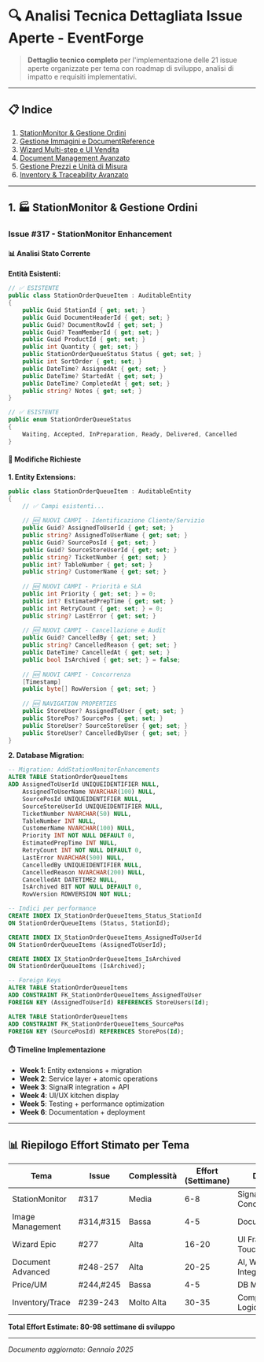 # 🔍 Analisi Tecnica Dettagliata Issue Aperte - EventForge

> **Dettaglio tecnico completo** per l'implementazione delle 21 issue aperte organizzate per tema con roadmap di sviluppo, analisi di impatto e requisiti implementativi.

---

## 📋 Indice

1. [StationMonitor & Gestione Ordini](#1-stationmonitor--gestione-ordini)
2. [Gestione Immagini e DocumentReference](#2-gestione-immagini-e-documentreference)
3. [Wizard Multi-step e UI Vendita](#3-wizard-multi-step-e-ui-vendita)
4. [Document Management Avanzato](#4-document-management-avanzato)
5. [Gestione Prezzi e Unità di Misura](#5-gestione-prezzi-e-unità-di-misura)
6. [Inventory & Traceability Avanzato](#6-inventory--traceability-avanzato)

---

## 1. 🏭 StationMonitor & Gestione Ordini

### Issue #317 - StationMonitor Enhancement

#### 📊 Analisi Stato Corrente

**Entità Esistenti:**
```csharp
// ✅ ESISTENTE
public class StationOrderQueueItem : AuditableEntity
{
    public Guid StationId { get; set; }
    public Guid DocumentHeaderId { get; set; }
    public Guid? DocumentRowId { get; set; }
    public Guid? TeamMemberId { get; set; }
    public Guid ProductId { get; set; }
    public int Quantity { get; set; }
    public StationOrderQueueStatus Status { get; set; }
    public int SortOrder { get; set; }
    public DateTime? AssignedAt { get; set; }
    public DateTime? StartedAt { get; set; }
    public DateTime? CompletedAt { get; set; }
    public string? Notes { get; set; }
}

// ✅ ESISTENTE
public enum StationOrderQueueStatus
{
    Waiting, Accepted, InPreparation, Ready, Delivered, Cancelled
}
```

#### 🚧 Modifiche Richieste

**1. Entity Extensions:**
```csharp
public class StationOrderQueueItem : AuditableEntity
{
    // ✅ Campi esistenti...
    
    // 🆕 NUOVI CAMPI - Identificazione Cliente/Servizio
    public Guid? AssignedToUserId { get; set; }
    public string? AssignedToUserName { get; set; }
    public Guid? SourcePosId { get; set; }
    public Guid? SourceStoreUserId { get; set; }
    public string? TicketNumber { get; set; }
    public int? TableNumber { get; set; }
    public string? CustomerName { get; set; }
    
    // 🆕 NUOVI CAMPI - Priorità e SLA
    public int Priority { get; set; } = 0;
    public int? EstimatedPrepTime { get; set; }
    public int RetryCount { get; set; } = 0;
    public string? LastError { get; set; }
    
    // 🆕 NUOVI CAMPI - Cancellazione e Audit
    public Guid? CancelledBy { get; set; }
    public string? CancelledReason { get; set; }
    public DateTime? CancelledAt { get; set; }
    public bool IsArchived { get; set; } = false;
    
    // 🆕 NUOVI CAMPI - Concorrenza
    [Timestamp]
    public byte[] RowVersion { get; set; }
    
    // 🆕 NAVIGATION PROPERTIES
    public StoreUser? AssignedToUser { get; set; }
    public StorePos? SourcePos { get; set; }
    public StoreUser? SourceStoreUser { get; set; }
    public StoreUser? CancelledByUser { get; set; }
}
```

**2. Database Migration:**
```sql
-- Migration: AddStationMonitorEnhancements
ALTER TABLE StationOrderQueueItems 
ADD AssignedToUserId UNIQUEIDENTIFIER NULL,
    AssignedToUserName NVARCHAR(100) NULL,
    SourcePosId UNIQUEIDENTIFIER NULL,
    SourceStoreUserId UNIQUEIDENTIFIER NULL,
    TicketNumber NVARCHAR(50) NULL,
    TableNumber INT NULL,
    CustomerName NVARCHAR(100) NULL,
    Priority INT NOT NULL DEFAULT 0,
    EstimatedPrepTime INT NULL,
    RetryCount INT NOT NULL DEFAULT 0,
    LastError NVARCHAR(500) NULL,
    CancelledBy UNIQUEIDENTIFIER NULL,
    CancelledReason NVARCHAR(200) NULL,
    CancelledAt DATETIME2 NULL,
    IsArchived BIT NOT NULL DEFAULT 0,
    RowVersion ROWVERSION NOT NULL;

-- Indici per performance
CREATE INDEX IX_StationOrderQueueItems_Status_StationId 
ON StationOrderQueueItems (Status, StationId);

CREATE INDEX IX_StationOrderQueueItems_AssignedToUserId 
ON StationOrderQueueItems (AssignedToUserId);

CREATE INDEX IX_StationOrderQueueItems_IsArchived 
ON StationOrderQueueItems (IsArchived);

-- Foreign Keys
ALTER TABLE StationOrderQueueItems
ADD CONSTRAINT FK_StationOrderQueueItems_AssignedToUser
FOREIGN KEY (AssignedToUserId) REFERENCES StoreUsers(Id);

ALTER TABLE StationOrderQueueItems
ADD CONSTRAINT FK_StationOrderQueueItems_SourcePos
FOREIGN KEY (SourcePosId) REFERENCES StorePos(Id);
```

#### ⏱️ Timeline Implementazione

- **Week 1**: Entity extensions + migration
- **Week 2**: Service layer + atomic operations  
- **Week 3**: SignalR integration + API
- **Week 4**: UI/UX kitchen display
- **Week 5**: Testing + performance optimization
- **Week 6**: Documentation + deployment

---

## 📊 Riepilogo Effort Stimato per Tema

| Tema | Issue | Complessità | Effort (Settimane) | Dipendenze |
|------|-------|-------------|-------------------|------------|
| StationMonitor | #317 | Media | 6-8 | SignalR, Concurrency |
| Image Management | #314,#315 | Bassa | 4-5 | DocumentReference |
| Wizard Epic | #277 | Alta | 16-20 | UI Framework, Touch |
| Document Advanced | #248-257 | Alta | 20-25 | AI, Workflow, Integration |
| Price/UM | #244,#245 | Bassa | 4-5 | DB Migration |
| Inventory/Trace | #239-243 | Molto Alta | 30-35 | Complex Domain Logic |

**Total Effort Estimate: 80-98 settimane di sviluppo**

---

*Documento aggiornato: Gennaio 2025*